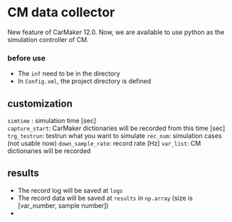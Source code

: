 # CM data collector

New feature of CarMaker 12.0. Now, we are available to use python as the simulation controller of CM.

### before use
- The `inf` need to be in the directory
- In `Config.xml`, the project directory is defined

## customization
`simtime` : simulation time [sec]  
`capture_start`: CarMaker dictionaries will be recorded from this time [sec]  
`trg_testrun`: testrun what you want to simulate
`rec_num`: simulation cases (not usable now)
`down_sample_rate`: record rate [Hz]
`var_list`: CM dictionaries will be recorded

## results
- The record log will be saved at `logs`
- The record data will be saved at `results` in `np.array` (size is [var_number, sample number])
- 